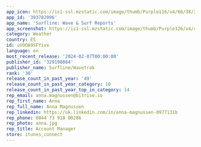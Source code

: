 ```yaml
---
app_icon: https://is1-ssl.mzstatic.com/image/thumb/Purple116/v4/66/38/2a/66382adc-687d-ac6d-1ae4-856b2540f730/AppIcon-0-1x_U007epad-0-85-220.png/1024x1024bb.png
app_id: '393782096'
app_name: 'Surfline: Wave & Surf Reports'
app_screenshot: https://is1-ssl.mzstatic.com/image/thumb/Purple126/v4/ce/7e/dc/ce7edc04-0083-7e3a-1671-b07456984668/3c949f1b-8eb5-4791-9d77-a95bfed1d059_Intro.png/1284x2778bb.png
category: Weather
country: ES
id: uVOOA9SFYivx
language: en
most_recent_release: '2024-02-07T00:00:00'
publisher_id: '329198084'
publisher_name: Surfline/Wavetrak
rank: '30'
release_count_in_past_year: '49'
release_count_in_past_year_category: 10
release_count_in_past_year_top_in_category: 14
rep_email: anna.magnussen@bitrise.io
rep_first_name: Anna
rep_full_name: Anna Magnussen
rep_linkedin: https://uk.linkedin.com/in/anna-magnussen-0977131b
rep_phone: 0044 73 918 00286
rep_photo: anna.jpg
rep_title: Account Manager
store: itunes_connect
---
```

